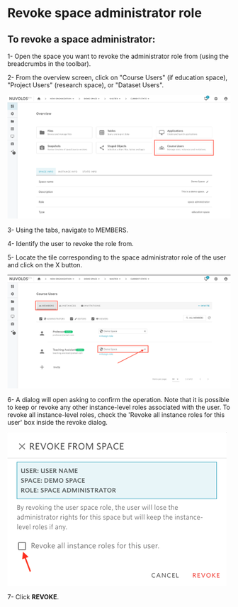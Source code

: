 # Revoke space administrator role

## To revoke a space administrator:

1- Open the space you want to revoke the administrator role from \(using the breadcrumbs in the toolbar\).

2- From the overview screen, click on "Course Users" \(if education space\), "Project Users" \(research space\), or "Dataset Users".

![](../../.gitbook/assets/screen-shot-2020-05-22-at-1.35.55-pm%20%281%29.png)

3- Using the tabs, navigate to MEMBERS.

4- Identify the user to revoke the role from.

5- Locate the tile corresponding to the space administrator role of the user and click on the X button.

![](../../.gitbook/assets/screen-shot-2020-05-22-at-1.14.32-pm.png)

6- A dialog will open asking to confirm the operation. Note that it is possible to keep or revoke any other instance-level roles associated with the user. To revoke all instance-level roles, check the 'Revoke all instance roles for this user' box inside the revoke dialog.

![](../../.gitbook/assets/screen-shot-2020-05-22-at-3.44.45-pm.png)

7- Click **REVOKE**.


